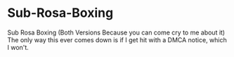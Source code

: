# Sub-Rosa-Boxing
Sub Rosa Boxing (Both Versions Because you can come cry to me about it) The only way this ever comes down is if I get hit with a DMCA notice, which I won't.
